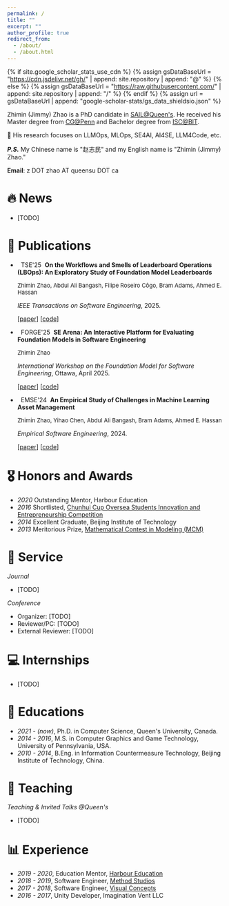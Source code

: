 ```yaml
---
permalink: /
title: ""
excerpt: ""
author_profile: true
redirect_from:
  - /about/
  - /about.html
---
```


{% if site.google_scholar_stats_use_cdn %}
{% assign gsDataBaseUrl = "https://cdn.jsdelivr.net/gh/" | append: site.repository | append: "@" %}
{% else %}
{% assign gsDataBaseUrl = "https://raw.githubusercontent.com/" | append: site.repository | append: "/" %}
{% endif %}
{% assign url = gsDataBaseUrl | append: "google-scholar-stats/gs_data_shieldsio.json" %}

<span class='anchor' id='about-me'></span>

Zhimin (Jimmy) Zhao is a PhD candidate in [SAIL@Queen's](https://sail.cs.queensu.ca). He received his Master degree from [CG@Penn](http://cg.cis.upenn.edu) and Bachelor degree from [ISC@BIT](https://www.isclab.org.cn).

🔎 His research focuses on LLMOps, MLOps, SE4AI, AI4SE, LLM4Code, etc.

***P.S.*** My Chinese name is "赵志民" and my English name is "Zhimin (Jimmy) Zhao."

**Email**: z DOT zhao AT queensu DOT ca

# 🔥 News

- [TODO]

# 📝 Publications

- &nbsp; <span class="badge">TSE'25</span> &nbsp;**On the Workflows and Smells of Leaderboard Operations (LBOps): An Exploratory Study of Foundation Model Leaderboards**

  <span style="font-size:13px;"> Zhimin Zhao, Abdul Ali Bangash, Filipe Roseiro Côgo, Bram Adams, Ahmed E. Hassan</span>

  <span style="font-size:14px;"> *IEEE Transactions on Software Engineering*, 2025. </span>

  [[paper](https://ieeexplore.ieee.org/document/10855627)]
  [[code](https://github.com/zhimin-z/Foundation-Model-Leaderboard-Survey)]

- &nbsp; <span class="badge">FORGE'25</span> &nbsp;**SE Arena: An Interactive Platform for Evaluating Foundation Models in Software Engineering**

  <span style="font-size:13px;"> Zhimin Zhao</span>

  <span style="font-size:14px;"> *International Workshop on the Foundation Model for Software Engineering*, Ottawa, April 2025. </span>

  [[paper](https://conf.researchr.org/details/forge-2025/forge-2025-papers/6/SE-Arena-An-Interactive-Platform-for-Evaluating-Foundation-Models-in-Software-Engine)]
  [[code](https://github.com/SE-Arena/Software-Engineer-Arena)]

- &nbsp; <span class="badge">EMSE'24</span> &nbsp;**An Empirical Study of Challenges in Machine Learning Asset Management**

  <span style="font-size:13px;"> Zhimin Zhao, Yihao Chen, Abdul Ali Bangash, Bram Adams, Ahmed E. Hassan</span>

  <span style="font-size:14px;"> *Empirical Software Engineering*, 2024. </span>

  [[paper](https://link.springer.com/article/10.1007/s10664-024-10474-4)]
  [[code](https://github.com/zhimin-z/Asset-Management-Topic-Modeling)]


# 🎖 Honors and Awards

- *2020* Outstanding Mentor, Harbour Education
- *2016* Shortlisted, [Chunhui Cup Oversea Students Innovation and Entrepreneurship Competition](https://cyds.cscse.edu.cn)
- *2014* Excellent Graduate, Beijing Institute of Technology
- *2013* Meritorious Prize, [Mathematical Contest in Modeling (MCM)](https://www.comap.com/contests/mcm-icm)

# 💬 Service

*Journal*
- [TODO]

*Conference*
- Organizer: [TODO]
- Reviewer/PC: [TODO]
- External Reviewer: [TODO]

# 💻 Internships

- [TODO]

# 📖 Educations

- *2021 - (now)*, Ph.D. in Computer Science, Queen's University, Canada.
- *2014 - 2016*, M.S. in Computer Graphics and Game Technology, University of Pennsylvania, USA.
- *2010 - 2014*, B.Eng. in Information Countermeasure Technology, Beijing Institute of Technology, China.

# 📐 Teaching

*Teaching & Invited Talks @Queen's*

- [TODO]

# 📊 Experience

- *2019 - 2020*, Education Mentor, [Harbour Education](https://www.cas-harbour.com)
- *2018 - 2019*, Software Engineer, [Method Studios](https://www.methodstudios.com)
- *2017 - 2018*, Software Engineer, [Visual Concepts](https://vcentertainment.com)
- *2016 - 2017*, Unity Developer, Imagination Vent LLC
